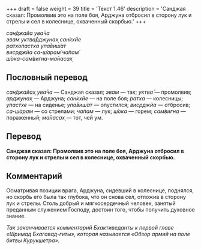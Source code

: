 +++
draft = false
weight = 39
title = 'Текст 1.46'
description = 'Санджая сказал: Промолвив это на поле боя, Арджуна отбросил в сторону лук и стрелы и сел в колеснице, охваченный скорбью.'
+++

_сан̃джайа ува̄ча  
эвам уктва̄рджунах̣ сан̇кхйе  
ратхопастха упа̄виш́ат  
виср̣джйа са-ш́арам̇ ча̄пам̇  
ш́ока-сам̇вигна-ма̄насах̣_

## Пословный перевод

_сан̃джайах̣_ _ува̄ча_ — Санджая сказал; _эвам_ — так; _уктва̄_ — промолвив; _арджунах̣_ — Арджуна; _сан̇кхйе_ — на поле боя; _ратха_ — колесницы; _упастхе_ — на сиденье; _упа̄виш́ат_ — опустился; _виср̣джйа_ — отбросив; _са_\-_ш́арам_ — со стрелами; _ча̄пам_ — лук; _ш́ока_ — горем; _сам̇вигна_ — пораженный; _ма̄насах̣_ — тот, чей ум.

## Перевод

**Санджая сказал: Промолвив это на поле боя, Арджуна отбросил в сторону лук и стрелы и сел в колеснице, охваченный скорбью.**

## Комментарий

Осматривая позиции врага, Арджуна, сидевший в колеснице, поднялся, но скорбь его была так глубока, что он снова сел, отложив в сторону лук и стрелы. Столь добрый и мягкосердечный человек, занятый преданным служением Господу, достоин того, чтобы получить духовное знание.

_Так заканчивается комментарий Бхактиведанты к первой главе «Шримад Бхагавад-гиты», которая называется «Обзор армий на поле битвы Курукшетра»._
